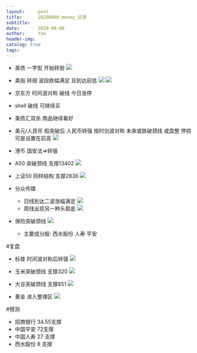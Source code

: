 ```yaml
---
layout:     post
title:      20200608_money_记录
subtitle:   
date:       2020-06-08
author:     Yan
header-img: 
catalog: true
tags:
---
```


* 美债 一字型 开始转弱
![](/img/test.mp4_20200609_000230.375.jpg)

* 美指 转弱 波段跌幅满足 且到达前低
![](../img/test.mp4_20200608_235947.062.jpg)
![](../img/test.mp4_20200609_000054.312.jpg)


* 京东方 时间波对称 破线 今日涨停

* shell 破线 可继续买

* 美债汇双杀 商品继续看好

* 美元/人民币  假突破后 人民币转强 按时剑波对称 未来或跌破颈线 或盘整 停损可是设置在前高
![](../img/test.mp4_20200609_000546.625.jpg)

* 港币 国安法=>转强

* A50 突破颈线 支撑13402
![](../img/test.mp4_20200609_000945.968.jpg)

* 上证50 同样结构  支撑2836
![](../img/test.mp4_20200609_001118.171.jpg)

* 分众传媒 
  * 日线到达二波涨幅满足
![](../img/test.mp4_20200609_001352.156.jpg)
  * 周线出现另一种头肩底
![](../img/test.mp4_20200609_001546.421.jpg)
 

* 保险突破颈线
![](../img/test.mp4_20200609_003027.687.jpg)

  * 主要成分股: 西水股份 人寿 平安
  
#复盘
* 标普 时间波对称后转强
![](../img/test.mp4_20200608_235704.562.jpg)

* 玉米突破颈线 支撑320
![](../img/test.mp4_20200609_011255.156.jpg)

* 大豆突破颈线 支撑851
![](../img/test.mp4_20200609_011341.375.jpg)

* 黄金 进入整理区
![](../img/test.mp4_20200609_011714.953.jpg)

#预测
* 招商银行 34.55支撑
* 中国平安 72支撑
* 中国人寿 27 支撑
* 西水股份 8 支撑
